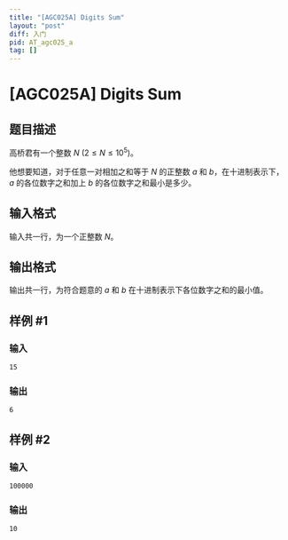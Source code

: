 ```yaml
---
title: "[AGC025A] Digits Sum"
layout: "post"
diff: 入门
pid: AT_agc025_a
tag: []
---
```


# [AGC025A] Digits Sum

## 题目描述

高桥君有一个整数 $N\ (2\le N\le 10^5)$。

他想要知道，对于任意一对相加之和等于 $N$ 的正整数 $a$ 和 $b$，在十进制表示下，$a$ 的各位数字之和加上 $b$ 的各位数字之和最小是多少。

## 输入格式

输入共一行，为一个正整数 $N$。

## 输出格式

输出共一行，为符合题意的 $a$ 和 $b$ 在十进制表示下各位数字之和的最小值。

## 样例 #1

### 输入

```
15
```

### 输出

```
6
```

## 样例 #2

### 输入

```
100000
```

### 输出

```
10
```

